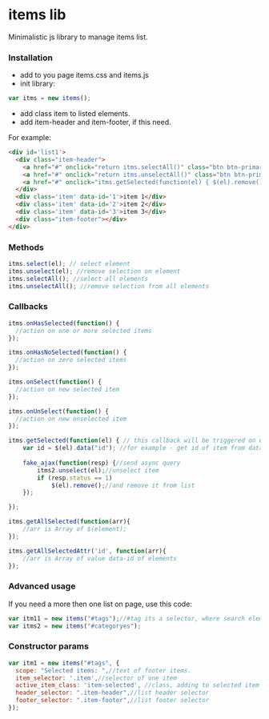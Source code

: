 # items lib
Minimalistic js library to manage items list.

### Installation
* add to you page items.css and items.js
* init library:
```js
var itms = new items();
```
* add class item to listed elements. 
* add item-header and item-footer, if this need.

For example:
```html
<div id='list1'>
  <div class="item-header">
    <a href="#" onclick="return itms.selectAll()" class="btn btn-primary">Select all</a>
    <a href="#" onclick="return itms.unselectAll()" class="btn btn-primary">Clear selection</a>
    <a href="#" onclick="itms.getSelected(function(el) { $(el).remove(); });" class="hideOnEmptySelection hide btn btn-danger">Delete selected</a>
  </div>
  <div class='item' data-id='1'>item 1</div>
  <div class='item' data-id='2'>item 2</div>
  <div class='item' data-id='3'>item 3</div>
  <div class="item-footer"></div>
</div>
```

### Methods
```js
itms.select(el); // select element
itms.unselect(el); //remove selection on element 
itms.selectAll(); //select all elements
itms.unselectAll(); //remove selection from all elements
```
### Callbacks
```js
itms.onHasSelected(function() {
  //action on one or more selected items
});

itms.onHasNoSelected(function() {
  //action on zero selected items
});

itms.onSelect(function() {
  //action on new selected item
});

itms.onUnSelect(function() {
  //action on new onselected item
});

itms.getSelected(function(el) { // this callback will be triggered on each selected item
    var id = $(el).data("id"); //for example - get id of item from data-id
    
    fake_ajax(function(resp) {//send async query
        itms2.unselect(el);//unselect item
        if (resp.status == 1)
            $(el).remove();//and remove it from list
    });

});

itms.getAllSelected(function(arr){
    //arr is Array of $(element);
});

itms.getAllSelectedAttr('id', function(arr){
    //arr is Array of value data-id of elements
});
```

### Advanced usage
If you need a more then one list on page, use this code:
```js
var itm11 = new items("#tags");//#tag its a selector, where search elements of this list, by default - document.
var itms2 = new items("#categoryes");
```

### Constructor params
```js
var itm1 = new items("#tags", {
  scope: "Selected items: ",//text of footer items. 
  item_selector: '.item',//selector of one item
  active_item_class: 'item-selected', //class, adding to selected item
  header_selector: ".item-header",//list header selector
  footer_selector: ".item-footer",//list footer selector
});
```
